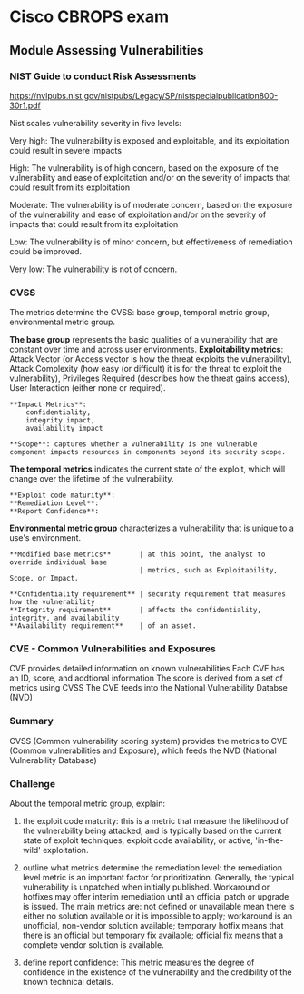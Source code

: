 # Cisco CBROPS exam

## Module Assessing Vulnerabilities

### NIST Guide to conduct Risk Assessments

https://nvlpubs.nist.gov/nistpubs/Legacy/SP/nistspecialpublication800-30r1.pdf

Nist scales vulnerability severity in five levels:

Very high: The vulnerability is exposed and exploitable, and its exploitation could result in severe impacts

High: The vulnerability is of high concern, based on the exposure of the vulnerability and ease of exploitation and/or on the severity of impacts that could result from its exploitation

Moderate: The vulnerability is of moderate concern, based on the exposure of the vulnerability and ease of exploitation and/or on the severity of impacts that could result from its exploitation

Low: The vulnerability is of minor concern, but effectiveness of remediation could be improved.

Very low: The vulnerability is not of concern.

### CVSS

The metrics determine the CVSS: base group, temporal metric group, environmental metric group.

**The base group** represents the basic qualities of a vulnerability that are constant over time and across user environments.
    **Exploitability metrics**: 
        Attack Vector (or Access vector is how the threat exploits the vulnerability), 
        Attack Complexity (how easy (or difficult) it is for the threat to exploit the vulnerability),
        Privileges Required (describes how the threat gains access), 
        User Interaction (either none or required).

    **Impact Metrics**: 
        confidentiality, 
        integrity impact, 
        availability impact

    **Scope**: captures whether a vulnerability is one vulnerable component impacts resources in components beyond its security scope.

**The temporal metrics** indicates the current state of the exploit, which will change over the lifetime of the vulnerability.
    
    **Exploit code maturity**: 
    **Remediation Level**:
    **Report Confidence**:

**Environmental metric group** characterizes a vulnerability that is unique to a use's environment.

    **Modified base metrics**       | at this point, the analyst to override individual base 
                                    | metrics, such as Exploitability, Scope, or Impact.

    **Confidentiality requirement** | security requirement that measures how the vulnerability
    **Integrity requirement**       | affects the confidentiality, integrity, and availability 
    **Availability requirement**    | of an asset.


### CVE - Common Vulnerabilities and Exposures

CVE provides detailed information on known vulnerabilities
Each CVE has an ID, score, and addtional information
The score is derived from a set of metrics using CVSS
The CVE feeds into the National Vulnerability Databse (NVD)

### Summary

CVSS (Common vulnerability scoring system) provides the metrics to CVE (Common vulnerabilities and Exposure), which feeds the NVD (National Vulnerability Database)

### Challenge

About the temporal metric group, explain:

1. the exploit code maturity: this is a metric that measure the likelihood of the vulnerability being attacked, and is typically based on the current state of exploit techniques, exploit code availability, or active, 'in-the-wild' exploitation.

2. outline what metrics determine the remediation level: the remediation level metric is an important factor for prioritization. Generally, the typical vulnerability is unpatched when initially published. Workaround or hotfixes may offer interim remediation until an official patch or upgrade is issued. The main metrics are: not defined or unavailable mean there is either no solution available or it is impossible to apply; workaround is an unofficial, non-vendor solution available; temporary hotfix means that there is an official but temporary fix available; official fix means that a complete vendor solution is available.

3. define report confidence: This metric measures the degree of confidence in the existence of the vulnerability and the credibility of the known technical details.